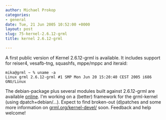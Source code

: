 ```yaml
---
author: Michael Prokop
categories:
- general
date: Tue, 21 Jun 2005 10:52:00 +0000
layout: post
slug: 75-kernel-2.6.12-grml
title: kernel 2.6.12-grml

---
```

A first public version of Kernel 2\.6\.12\-grml is available. It includes support for reiser4, vesafb\-tng, squashfs, mppe/mppc and iteraid:

```
mika@grml ~ % uname -a  
Linux grml 2.6.12-grml #1 SMP Mon Jun 20 15:20:40 CEST 2005 i686 GNU/Linux
```

The debian\-package plus several modules built against 2\.6\.12\-grml are available [online](http://dufo.tugraz.at/~prokop/grml-kernel/2.6.12-grml/).
I'm working on a (better) framework for the grml\-kernel (using dpatch\+debian/...). Expect to find broken\-out (d)patches and some more information on [grml.org/kernel\-devel/](http://grml.org/kernel-devel/ "grml kernel-devel") soon. Feedback and help welcome!
